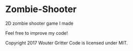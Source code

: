 # Zombie-Shooter
2D zombie shooter game I made

Feel free to improve my code!

Copyright 2017 Wouter Gritter
Code is licensed under MIT.
